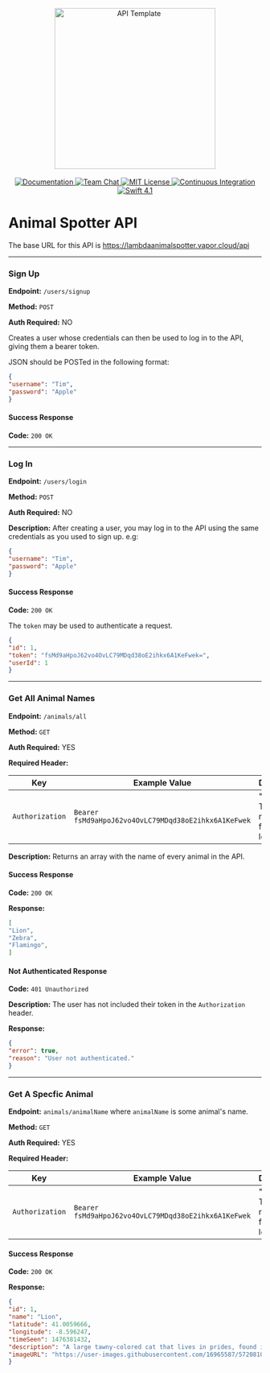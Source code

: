 <p align="center">
    <img src="https://user-images.githubusercontent.com/1342803/36623515-7293b4ec-18d3-11e8-85ab-4e2f8fb38fbd.png" width="320" alt="API Template">
    <br>
    <br>
    <a href="http://docs.vapor.codes/3.0/">
        <img src="http://img.shields.io/badge/read_the-docs-2196f3.svg" alt="Documentation">
    </a>
    <a href="https://discord.gg/vapor">
        <img src="https://img.shields.io/discord/431917998102675485.svg" alt="Team Chat">
    </a>
    <a href="LICENSE">
        <img src="http://img.shields.io/badge/license-MIT-brightgreen.svg" alt="MIT License">
    </a>
    <a href="https://circleci.com/gh/vapor/api-template">
        <img src="https://circleci.com/gh/vapor/api-template.svg?style=shield" alt="Continuous Integration">
    </a>
    <a href="https://swift.org">
        <img src="http://img.shields.io/badge/swift-4.1-brightgreen.svg" alt="Swift 4.1">
    </a>
</p>

# Animal Spotter API

The base URL for this API is https://lambdaanimalspotter.vapor.cloud/api

--- 

### Sign Up

**Endpoint:** `/users/signup`

**Method:** `POST`

**Auth Required:** NO

Creates a user whose credentials can then be used to log in to the API, giving them a bearer token.

JSON should be POSTed in the following format: 

``` JSON
{
"username": "Tim",
"password": "Apple"
}
```

#### Success Response

**Code:** `200 OK`

--- 

### Log In

**Endpoint:** `/users/login`

**Method:** `POST`

**Auth Required:** NO

**Description:** After creating a user, you may log in to the API using the same credentials as you used to sign up. e.g:

``` JSON 
{
"username": "Tim",
"password": "Apple"
}
```

#### Success Response

**Code:** `200 OK`

The `token` may be used to authenticate a request.

``` JSON
{
"id": 1,
"token": "fsMd9aHpoJ62vo4OvLC79MDqd38oE2ihkx6A1KeFwek=",
"userId": 1
}
```

---

### Get All Animal Names

**Endpoint:** `/animals/all`

**Method:** `GET`

**Auth Required:** YES

**Required Header:** 

| Key | Example Value | Description |
|---|---|---|
| `Authorization` | `Bearer fsMd9aHpoJ62vo4OvLC79MDqd38oE2ihkx6A1KeFwek` | "Bearer " + The token returned from logging in | 

**Description:** Returns an array with the name of every animal in the API.

#### Success Response

**Code:** `200 OK`

**Response:** 

``` JSON
[
"Lion",
"Zebra",
"Flamingo",
]
```

#### Not Authenticated Response

**Code:** `401 Unauthorized`

**Description:** The user has not included their token in the `Authorization` header.

**Response:**

``` JSON
{
"error": true,
"reason": "User not authenticated."
}
```

---

### Get A Specfic Animal

**Endpoint:** `animals/animalName` where `animalName` is some animal's name.

**Method:** `GET`

**Auth Required:** YES

**Required Header:** 

| Key | Example Value | Description |
|---|---|---|
| `Authorization` | `Bearer fsMd9aHpoJ62vo4OvLC79MDqd38oE2ihkx6A1KeFwek` | "Bearer " + The token returned from logging in | 

#### Success Response

**Code:** `200 OK`

**Response:**

``` JSON
{
"id": 1,
"name": "Lion",
"latitude": 41.0059666,
"longitude": -8.596247,
"timeSeen": 1476381432,
"description": "A large tawny-colored cat that lives in prides, found in Africa and northwestern India. The male has a flowing shaggy mane and takes little part in hunting, which is done cooperatively by the females.",
"imageURL": "https://user-images.githubusercontent.com/16965587/57208108-357e8000-6f8f-11e9-89fa-acd05e383c63.jpg"
}
```
